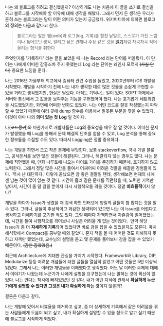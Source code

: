 나는 왜 블로그를 하려고 결심했을까? 이상하게도 나는 처음에 이 글을 쓰기로 결심을 하고 블로그를 시작해야 할 이유에 대해 생각을 해봤다. 그래서 먼저 든 생각은 우리가 흔히 쓰는 블로그라는 말이 어떤 의미가 있는지 궁금했다. 위키피디아에 의하면 블로그의 정의는 다음과 같다고 한다.

> 블로그라는 말은 웹(web)과 로그(log, 기록)를 합친 낱말로, 스스로가 가진 느낌이나 품어오던 생각, 알리고 싶은 견해나 주장 같은 것을 [일기](https://ko.wikipedia.org/wiki/%EC%9D%BC%EA%B8%B0)처럼 차곡차곡 적어 올리는 형식을 취한다

무엇인가를 '기록하다' 라는 글을 보았을 때 나는 Record 라는 단어를 떠올렸다. 이 단어는 나에게 어떠한 감흥조차 주지 못했는데 Log 라는 단어는 왜인지 모르게 ~~(사실 안다)~~ 중요한 느낌을 준다.

나는 2016년 가을부터 학교에서 컴퓨터 관련 수업을 들었고, 2020년부터 iOS 개발을 시작했다. 개발을 시작하기 전에 나는 내가 생각한 대로 많은 것들을 손쉽게 구현할 수 있을 거라고 생각했지만, 현실은 달랐다. 아직도 기억나는 일이 있다. SOPT 과제에서 서버와 통신해서 그 값들을 보여주는 기능을 구현했어야 했다. 나는 호기롭게 네트워킹을 시도했었지만, 화면에 어떠한 변화도 없었다. 나는 어떤 코드를 잘못 작성했는지 파악할 수 없었기 때문에 여러 곳에 dump 함수를 이용해서 잘못된 부분을 찾을 수 있었다. 이것이 아마 나의 **의미 있는 첫** **Log** 일 것이다.

나(~~코드몽키~~)와 마찬가지로 개발자들은 Log의 중요성을 매우 잘 알 것이다. 어떠한 문제가 발생했을 때 Log를 통해서 문제 해결의 단초를 얻을 수 있고, Log 분석을 통해 중요한 정보들을 수집할 수도 있다. 따라서 Logging은 정말 중요하다.

나는 개발을 하면서 크고 작은 문제에 부딪힌다. 보통 stackoverflow, 국내 개발 블로그, 공식문서를 보면 많은 것들이 해결된다. 그러나, 해결되지 않는 경우도 많다. 나는 문제에 직면했을 때, 만화 나루토에 나오는 마이트 가이를 존경하기 때문에, 포기하지 않고 노력한다. 그래서 정말 많은 시간을 들여서 어찌어찌 어려운 것들을 해결한 경험들이 있다. '역시 난 대단하다.' 이렇게 끝났으면 참 좋은 결말일 텐데, 생각해보면 현재의 나에겐 남는 것이 많이 없는 것 같다. 시간이 흘러 같은 문제를 직면했을 때, 노력한 기억만 남아서, 시간이 좀 덜 걸릴 뿐이지 다시 시행착오를 겪을 것이다. 정말 **비효율적**이지 않나? 

개발을 하다가 Issue가 생겼을 때 검색 하면 인터넷에 양질의 글들이 참 많다는 것을 알 수 있다. 그러나, 글들이 추상적이고 과감한 생략되어 있으면 나는 이 Issue를 어렵다고 생각하고 이해하기를 포기한 적도 있다. 그럴 때마다 자책하면서 자존감이 떨어졌었는데, 시간을 들여 시행착오를 겪어보니 사실은 어려울 게 없는 것이었다.  만약 해당 Issue가 좀 더 **자세하게 기록**되어 있었다면 바로 감을 잡을 수 있었을지도 모른다. 마치 해석학에서 Compact를 공부할 때와 같았다. 혼자 책을 볼 때 어떠한 것도 이해하지 못하고 자책만 했었는데, 교수님의 설명을 듣고 몇 문제를 풀어보니 감을 잡을 수 있었기 때문이다. ~~(감만 잡았었음.)~~

최근에 Architecture에 지대한 관심을 가지기 시작했다. Framework와 Library, DIP, Modularize 등등 어려운 개념들에 대한 글들을 열심히 읽었고 어떤 것들은 5번 이상씩 읽었다. 그래서 나는 이러한 개념들을 이해했다고 생각했다. 어느 날 이러한 주제에 대해서 이야기가 나왔는데 누군가가 나에게 설명을 요구했는데 나는 말하는 것에 확신이 없었다. 나는 안다는 착각에 빠져있었던 것 같다. 내가 어떤 지식에 관해서 **확실하게 누군가에게 설명할 수 있다면 그것은 내가 확실하게 아는 것**이지 않을까?

결론은 다음과 같다.

나는 개발에 있어서 비효율을 제거하고 싶고, 좀 더 상세하게 기록해서 같은 어려움을 겪는 사람들에게 도움이 되고 싶고, 내가 확실하게 설명할 수 있을 정도로 알고 싶기 때문에 블로그를 시작하게 되었다.